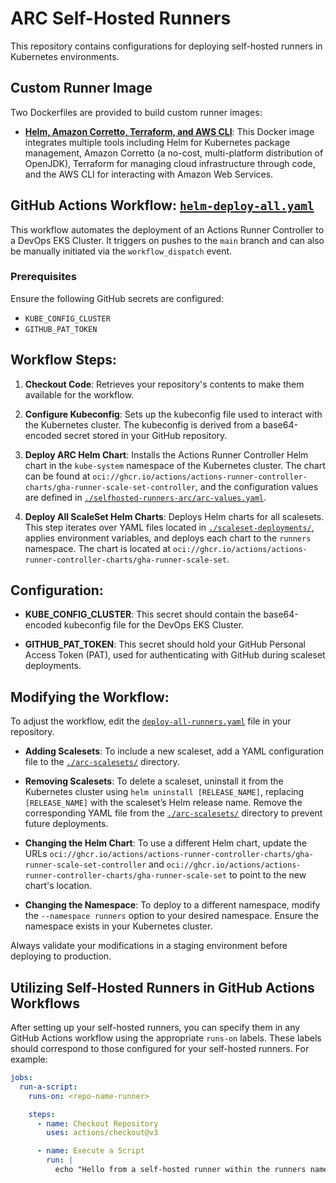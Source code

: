 # ARC Self-Hosted Runners

This repository contains configurations for deploying self-hosted runners in Kubernetes environments.

## Custom Runner Image

Two Dockerfiles are provided to build custom runner images:

- **[Helm, Amazon Corretto, Terraform, and AWS CLI](./custom-runner-image)**: This Docker image integrates multiple tools including Helm for Kubernetes package management, Amazon Corretto (a no-cost, multi-platform distribution of OpenJDK), Terraform for managing cloud infrastructure through code, and the AWS CLI for interacting with Amazon Web Services.

## GitHub Actions Workflow: [`helm-deploy-all.yaml`](./.github/workflows/helm-deploy-all.yaml)

This workflow automates the deployment of an Actions Runner Controller to a DevOps EKS Cluster. It triggers on pushes to the `main` branch and can also be manually initiated via the `workflow_dispatch` event.

### Prerequisites

Ensure the following GitHub secrets are configured:
- `KUBE_CONFIG_CLUSTER`
- `GITHUB_PAT_TOKEN`

## Workflow Steps:

1. **Checkout Code**: Retrieves your repository's contents to make them available for the workflow.

2. **Configure Kubeconfig**: Sets up the kubeconfig file used to interact with the Kubernetes cluster. The kubeconfig is derived from a base64-encoded secret stored in your GitHub repository.

3. **Deploy ARC Helm Chart**: Installs the Actions Runner Controller Helm chart in the `kube-system` namespace of the Kubernetes cluster. The chart can be found at `oci://ghcr.io/actions/actions-runner-controller-charts/gha-runner-scale-set-controller`, and the configuration values are defined in [`./selfhosted-runners-arc/arc-values.yaml`](./selfhosted-runners-arc/arc-values.yaml).

4. **Deploy All ScaleSet Helm Charts**: Deploys Helm charts for all scalesets. This step iterates over YAML files located in [`./scaleset-deployments/`](./scaleset-deployments/), applies environment variables, and deploys each chart to the `runners` namespace. The chart is located at `oci://ghcr.io/actions/actions-runner-controller-charts/gha-runner-scale-set`.

## Configuration:

- **KUBE_CONFIG_CLUSTER**: This secret should contain the base64-encoded kubeconfig file for the DevOps EKS Cluster.

- **GITHUB_PAT_TOKEN**: This secret should hold your GitHub Personal Access Token (PAT), used for authenticating with GitHub during scaleset deployments.

## Modifying the Workflow:

To adjust the workflow, edit the [`deploy-all-runners.yaml`](./.github/workflows/deploy-all-runners.yaml) file in your repository.

- **Adding Scalesets**: To include a new scaleset, add a YAML configuration file to the [`./arc-scalesets/`](./arc-scalesets/) directory.

- **Removing Scalesets**: To delete a scaleset, uninstall it from the Kubernetes cluster using `helm uninstall [RELEASE_NAME]`, replacing `[RELEASE_NAME]` with the scaleset’s Helm release name. Remove the corresponding YAML file from the [`./arc-scalesets/`](./arc-scalesets/) directory to prevent future deployments.

- **Changing the Helm Chart**: To use a different Helm chart, update the URLs `oci://ghcr.io/actions/actions-runner-controller-charts/gha-runner-scale-set-controller` and `oci://ghcr.io/actions/actions-runner-controller-charts/gha-runner-scale-set` to point to the new chart's location.

- **Changing the Namespace**: To deploy to a different namespace, modify the `--namespace runners` option to your desired namespace. Ensure the namespace exists in your Kubernetes cluster.

Always validate your modifications in a staging environment before deploying to production.

## Utilizing Self-Hosted Runners in GitHub Actions Workflows

After setting up your self-hosted runners, you can specify them in any GitHub Actions workflow using the appropriate `runs-on` labels. These labels should correspond to those configured for your self-hosted runners. For example:

```yaml
jobs:
  run-a-script:
    runs-on: <repo-name-runner>

    steps:
      - name: Checkout Repository
        uses: actions/checkout@v3

      - name: Execute a Script
        run: | 
          echo "Hello from a self-hosted runner within the runners namespace!"
```